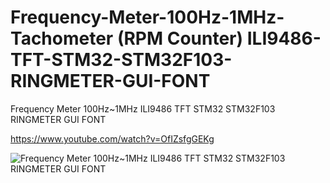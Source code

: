 # Frequency-Meter-100Hz-1MHz- Tachometer (RPM Counter) ILI9486-TFT-STM32-STM32F103-RINGMETER-GUI-FONT
Frequency Meter 100Hz~1MHz ILI9486 TFT STM32 STM32F103 RINGMETER GUI FONT

https://www.youtube.com/watch?v=OfIZsfgGEKg

![Frequency Meter 100Hz~1MHz ILI9486 TFT STM32 STM32F103 RINGMETER GUI FONT](https://github.com/offpic/Frequency-Meter-100Hz-1MHz-ILI9486-TFT-STM32-STM32F103-RINGMETER-GUI-FONT/assets/31142397/50e6bd20-1c5b-4e85-9ef0-0223fa765b47)
